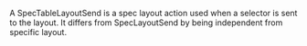 A SpecTableLayoutSend is a spec layout action used when a selector is sent to the layout. It differs from SpecLayoutSend by being independent from specific layout.